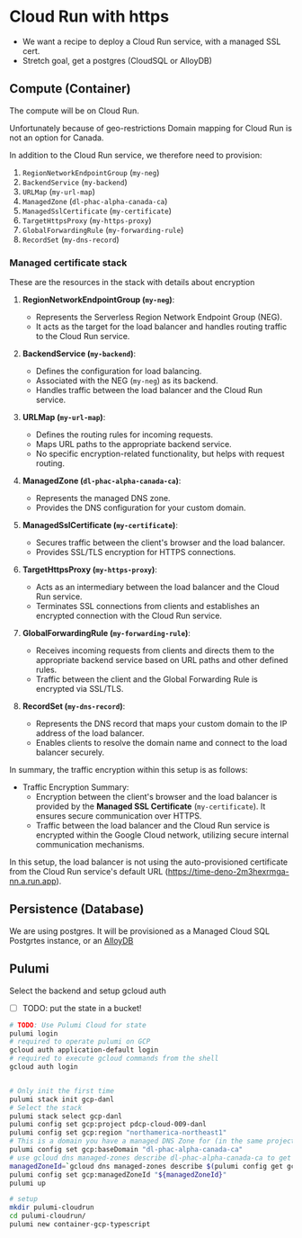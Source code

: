 # Cloud Run with https

- We want a recipe to deploy a Cloud Run service, with a managed SSL cert.
- Stretch goal, get a postgres (CloudSQL or AlloyDB)

## Compute (Container)

The compute will be on Cloud Run.

Unfortunately because of geo-restrictions Domain mapping for Cloud Run is not an option for Canada.

In addition to the Cloud Run service, we therefore need to provision:

1. `RegionNetworkEndpointGroup` (`my-neg`)
2. `BackendService` (`my-backend`)
3. `URLMap` (`my-url-map`)
4. `ManagedZone` (`dl-phac-alpha-canada-ca`)
5. `ManagedSslCertificate` (`my-certificate`)
6. `TargetHttpsProxy` (`my-https-proxy`)
7. `GlobalForwardingRule` (`my-forwarding-rule`)
8. `RecordSet` (`my-dns-record`)

### Managed certificate stack

These are the resources in the stack with details about encryption

1. **RegionNetworkEndpointGroup (`my-neg`)**:
   - Represents the Serverless Region Network Endpoint Group (NEG).
   - It acts as the target for the load balancer and handles routing traffic to the Cloud Run service.

2. **BackendService (`my-backend`)**:
   - Defines the configuration for load balancing.
   - Associated with the NEG (`my-neg`) as its backend.
   - Handles traffic between the load balancer and the Cloud Run service.

3. **URLMap (`my-url-map`)**:
   - Defines the routing rules for incoming requests.
   - Maps URL paths to the appropriate backend service.
   - No specific encryption-related functionality, but helps with request routing.

4. **ManagedZone (`dl-phac-alpha-canada-ca`)**:
   - Represents the managed DNS zone.
   - Provides the DNS configuration for your custom domain.

5. **ManagedSslCertificate (`my-certificate`)**:
   - Secures traffic between the client's browser and the load balancer.
   - Provides SSL/TLS encryption for HTTPS connections.

6. **TargetHttpsProxy (`my-https-proxy`)**:
   - Acts as an intermediary between the load balancer and the Cloud Run service.
   - Terminates SSL connections from clients and establishes an encrypted connection with the Cloud Run service.

7. **GlobalForwardingRule (`my-forwarding-rule`)**:
   - Receives incoming requests from clients and directs them to the appropriate backend service based on URL paths and other defined rules.
   - Traffic between the client and the Global Forwarding Rule is encrypted via SSL/TLS.

8. **RecordSet (`my-dns-record`)**:
   - Represents the DNS record that maps your custom domain to the IP address of the load balancer.
   - Enables clients to resolve the domain name and connect to the load balancer securely.

In summary, the traffic encryption within this setup is as follows:

- Traffic Encryption Summary:
  - Encryption between the client's browser and the load balancer is provided by the **Managed SSL Certificate** (`my-certificate`). It ensures secure communication over HTTPS.
  - Traffic between the load balancer and the Cloud Run service is encrypted within the Google Cloud network, utilizing secure internal communication mechanisms.
  
In this setup, the load balancer is not using the auto-provisioned certificate from the Cloud Run service's default URL (https://time-deno-2m3hexrmga-nn.a.run.app).

## Persistence (Database)

We are using postgres. It will be provisioned as a Managed Cloud SQL Postgrtes instance, or an [AlloyDB](https://cloud.google.com/alloydb)

## Pulumi

Select the backend and setup gcloud auth

- [ ] TODO: put the state in a bucket!

```bash
# TODO: Use Pulumi Cloud for state
pulumi login  
# required to operate pulumi on GCP
gcloud auth application-default login
# required to execute gcloud commands from the shell
gcloud auth login


# Only init the first time
pulumi stack init gcp-danl
# Select the stack
pulumi stack select gcp-danl
pulumi config set gcp:project pdcp-cloud-009-danl
pulumi config set gcp:region "northamerica-northeast1"
# This is a domain you have a managed DNS Zone for (in the same project)
pulumi config set gcp:baseDomain "dl-phac-alpha-canada-ca"
# use gcloud dns managed-zones describe dl-phac-alpha-canada-ca to get the ManagedZone Id
managedZoneId=`gcloud dns managed-zones describe $(pulumi config get gcp:baseDomain) --format=json | jq -r .id`
pulumi config set gcp:managedZoneId "${managedZoneId}"
pulumi up
```

```bash
# setup
mkdir pulumi-cloudrun
cd pulumi-cloudrun/
pulumi new container-gcp-typescript
```
